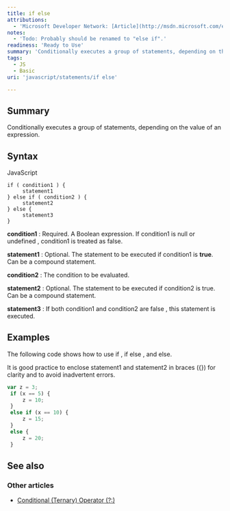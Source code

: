 ```yaml
---
title: if else
attributions:
  - 'Microsoft Developer Network: [Article](http://msdn.microsoft.com/en-us/library/ie/85yyde5c(v=vs.94).aspx)'
notes:
  - 'Todo: Probably should be renamed to "else if".'
readiness: 'Ready to Use'
summary: 'Conditionally executes a group of statements, depending on the value of an expression.'
tags:
  - JS
  - Basic
uri: 'javascript/statements/if else'

---
```

## Summary

Conditionally executes a group of statements, depending on the value of an expression.

## Syntax

<span class="language">JavaScript</span>

    if ( condition1 ) {
         statement1
    } else if ( condition2 ) {
         statement2
    } else {
         statement3
    }

**condition1**
:   Required. A Boolean expression. If condition1 is null or undefined , condition1 is treated as false.

**statement1**
:   Optional. The statement to be executed if condition1 is **true**. Can be a compound statement.

**condition2**
:   The condition to be evaluated.

**statement2**
:   Optional. The statement to be executed if condition2 is true. Can be a compound statement.

**statement3**
:   If both condition1 and condition2 are false , this statement is executed.

## Examples

The following code shows how to use if , if else , and else.

It is good practice to enclose statement1 and statement2 in braces ({}) for clarity and to avoid inadvertent errors.

``` js
var z = 3;
 if (x == 5) {
     z = 10;
 }
 else if (x == 10) {
     z = 15;
 }
 else {
     z = 20;
 }
```

## See also

### Other articles

-   [Conditional (Ternary) Operator (?:)](/javascript/operators/conditional_ternary)

